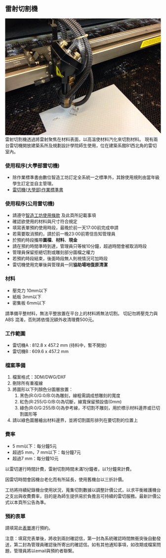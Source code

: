 ## 雷射切割機
![laser_cutter](/assets/img/hardware/laser-cutter.jpg)
雷射切割機透過將雷射聚焦在材料表面，以高溫使材料汽化來切割材料。
現有兩台雷切機開放建築系所及規劃設計學院師生使用，位在建築系館B1西北角的雷切室內。

### 使用程序(大學部雷切機)
* 除作業標準書由數位智造工坊訂定全系統一之標準外，其餘使用規則由當年級學生訂定並自主管理。
* [雷切機(大學部)作業標準書](https://rccn.dev/docs/zh-Hant/Laser_Cutter_UG1_SOP_2022-09.pdf)

### 使用程序(公用雷切機)
* 請遵守[智造工坊使用條款](https://raccoon-ncku.github.io/zh-Hant/pages/info/internal-general-terms.html) 及此頁所記載事項
* 確認欲使用的材料與尺寸符合規定
* 填寫表單預約使用時段，最晚於前一天17:00前完成申請
* 若需要取消預約，請於前一晚23:00前寄信告知管理員
* 於預約時段攜帶**圖檔**、**材料**、**現金**
* 請在預約時間準時到達，管理員只等候10分鐘，超過時間會被取消時段
* 管理員保留拒絕切割或雕刻部分圖檔之權力
* 若預約時段結束，後面時段無人則視情況可加時段
* 雷切機使用完畢後與管理員一同**協助場地復原清潔**

### 材料 
* 壓克力 10mm以下
* 紙板 3mm以下
* 密集板 6mm以下

請準備平整材料，無法平整放置在平台上的材料將無法切割。
切記勿將壓克力與 ABS 混淆，否則將依情況額外收清理費500元。

### 工作範圍 
* 雷切機A : 812.8 x 457.2 mm (待料中，暫不開放)
* 雷切機B : 609.6 x 457.2 mm 

### 檔案準備
1. 檔案格式：3DM/DWG/DXF
2. 刪除所有重複線
3. 將圖形以下列顏色分圖層放置：
      1. 黑色(R:0/G:0/B:0)為雕刻，線粗需調成想雕刻的寬度
      2. 紅色(R:255/G:0/B:0)為切斷，線寬保留預設值(0mm)
      3. 綠色(R:0/G:255/B:0)為參考線，不切割不雕刻，用於標示材料邊界或已切割圖形等
4. 請以綠色圖層繪出材料邊界，並將切割圖形排列在要切割的位置上

### 費率
* 5 mm以下：每分鐘5元
* 超過5 mm，7 mm以下：每分鐘7元
* 超過7 mm：每分鐘10元

以雷切運行時間計費，雷射切割時間未滿1分鐘者，以1分鐘來計費。

因雷切時間會因機台老化而有所延長，使用舊機台以三折計價。

工坊將持續紀錄機台使用狀況，蒐集切割數據以調整計價公式，以求平衡維護機台之支出與收費費率，目的是為師生提供易於負擔且可持續的雷切服務。最新計價公式以本頁所公告為準。

### 預約表單
請填寫此[表單](https://docs.google.com/forms/d/e/1FAIpQLSfb7LfBw3krto0ne0Xhq992D16tcGEgtaDMYD9pogVkKNA3yg/viewform?vc=0&c=0&w=1&flr=0)進行預約。

注意：填寫完表單後，將收到兩封確認信，第一封為系統確認時間無衝突後自動發送，第二封為管理員確認後所寄出的確認信。如有其他通知事項，如改期或檔案問題，管理員將以email與預約者聯繫。

